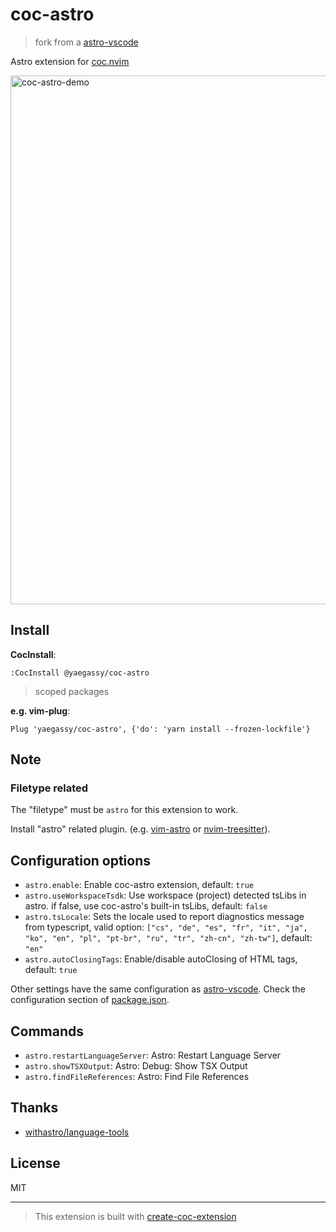 # coc-astro

> fork from a [astro-vscode](https://github.com/withastro/language-tools/tree/main/packages/vscode)

Astro extension for [coc.nvim](https://github.com/neoclide/coc.nvim)

<img width="846" alt="coc-astro-demo" src="https://user-images.githubusercontent.com/188642/223913692-d44911ac-cf96-4d12-99c4-7d6a4baf34ca.png">

## Install

**CocInstall**:

```vim
:CocInstall @yaegassy/coc-astro
```

> scoped packages

**e.g. vim-plug**:

```vim
Plug 'yaegassy/coc-astro', {'do': 'yarn install --frozen-lockfile'}
```

## Note

### Filetype related

The "filetype" must be `astro` for this extension to work.

Install "astro" related plugin. (e.g. [vim-astro](https://github.com/wuelnerdotexe/vim-astro) or [nvim-treesitter](https://github.com/nvim-treesitter/nvim-treesitter)).

## Configuration options

- `astro.enable`: Enable coc-astro extension, default: `true`
- `astro.useWorkspaceTsdk`: Use workspace (project) detected tsLibs in astro. if false, use coc-astro's built-in tsLibs, default: `false`
- `astro.tsLocale`: Sets the locale used to report diagnostics message from typescript, valid option: `["cs", "de", "es", "fr", "it", "ja", "ko", "en", "pl", "pt-br", "ru", "tr", "zh-cn", "zh-tw"]`, default: `"en"`
- `astro.autoClosingTags`: Enable/disable autoClosing of HTML tags, default: `true`

Other settings have the same configuration as [astro-vscode](https://github.com/withastro/language-tools/tree/main/packages/vscode). Check the configuration section of [package.json](./package.json).

## Commands

- `astro.restartLanguageServer`: Astro: Restart Language Server
- `astro.showTSXOutput`: Astro: Debug: Show TSX Output
- `astro.findFileReferences`: Astro: Find File References

## Thanks

- [withastro/language-tools](https://github.com/withastro/language-tools)

## License

MIT

---

> This extension is built with [create-coc-extension](https://github.com/fannheyward/create-coc-extension)
